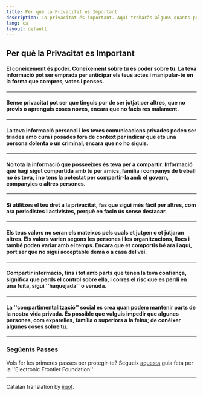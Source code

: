 ```yaml
---
title: Per què la Privacitat es Important
description: La privacitat és important. Aquí trobaràs alguns quants perquès.
lang: ca
layout: default
---
```


## Per què la Privacitat es Important

#### El coneixement és poder. Coneixement sobre tu és poder sobre tu. La teva informació pot ser emprada per anticipar els teus actes i manipular-te en la forma que compres, votes i penses.

---
#### Sense privacitat pot ser que tinguis por de ser jutjat per altres, que no provis o aprenguis coses noves, encara que no facis res malament.

---
#### La teva informació personal i les teves comunicacions privades poden ser triades amb cura i posades fora de context per indicar que ets una persona dolenta o un criminal, encara que no ho siguis.

---
#### No tota la informació que posseeixes és teva per a compartir. Informació que hagi sigut compartida amb tu per amics, família i companys de treball no és teva, i no tens la potestat per compartir-la amb el govern, companyies o altres persones.

---
#### Si utilitzes el teu dret a la privacitat, fas que sigui més fàcil per altres, com ara periodistes i activistes, perquè en facin ús sense destacar.

---
#### Els teus valors no seran els mateixos pels quals et jutgen o et jutjaran altres. Els valors varien segons les persones i les organitzacions, llocs i també poden variar amb el temps. Encara que et comportis bé ara i aquí, port ser que no sigui acceptable demà o a casa del veí.

---
#### Compartir informació, fins i tot amb parts que tenen la teva confiança, significa que perds el control sobre ella, i corres el risc que es perdi en una fuita, sigui ''haquejada'' o venuda.

---
#### La ''compartimentalització'' social es crea quan podem mantenir parts de la nostra vida privada. És possible que vulguis impedir que algunes persones, com exparelles, família o superiors a la feina; de conèixer algunes coses sobre tu.

-----

### Següents Passes
Vols fer les primeres passes per protegir-te? Segueix [aquesta](https://ssd.eff.org/) guia feta per la ''Electronic Frontier Foundation''

-----
Catalan translation by [iiqof](https://www.reddit.com/r/translator/comments/752qcf/english_any_translating_whyprivacymattersorg_a/do3fuo6/).
